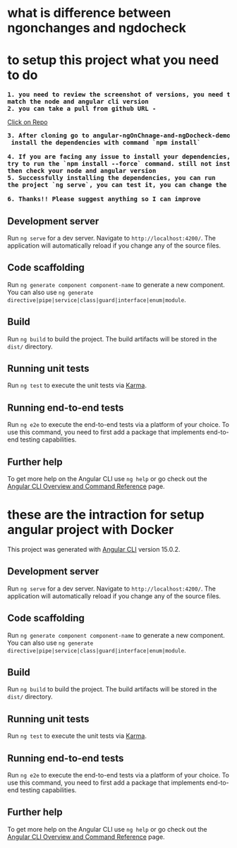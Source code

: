 
# what is difference between ngonchanges and ngdocheck
# to setup this project what you need to do

<pre>
<strong>1. you need to review the screenshot of versions, you need to 
match the node and angular cli version</strong>
<strong>2. you can take a pull from github URL - </strong> </pre>
[Click on Repo](https://github.com/rohitash-eng/angular-ngOnChnage-and-ngDocheck-demo)
<pre>
<strong>3. After cloning go to angular-ngOnChnage-and-ngDocheck-demo folder and
 install the dependencies with command `npm install`</strong>

<strong>4. If you are facing any issue to install your dependencies, 
try to run the `npm install --force` command. still not installed 
then check your node and angular version</strong>
<strong>5. Successfully installing the dependencies, you can run 
the project `ng serve`, you can test it, you can change the code as you want</strong>

<strong>6. Thanks!! Please suggest anything so I can improve</strong>
</pre>



## Development server

Run `ng serve` for a dev server. Navigate to `http://localhost:4200/`. The application will automatically reload if you change any of the source files.

## Code scaffolding

Run `ng generate component component-name` to generate a new component. You can also use `ng generate directive|pipe|service|class|guard|interface|enum|module`.

## Build

Run `ng build` to build the project. The build artifacts will be stored in the `dist/` directory.

## Running unit tests

Run `ng test` to execute the unit tests via [Karma](https://karma-runner.github.io).

## Running end-to-end tests

Run `ng e2e` to execute the end-to-end tests via a platform of your choice. To use this command, you need to first add a package that implements end-to-end testing capabilities.

## Further help

To get more help on the Angular CLI use `ng help` or go check out the [Angular CLI Overview and Command Reference](https://angular.io/cli) page.






# these are the intraction for setup angular project with Docker

This project was generated with [Angular CLI](https://github.com/angular/angular-cli) version 15.0.2.

## Development server

Run `ng serve` for a dev server. Navigate to `http://localhost:4200/`. The application will automatically reload if you change any of the source files.

## Code scaffolding

Run `ng generate component component-name` to generate a new component. You can also use `ng generate directive|pipe|service|class|guard|interface|enum|module`.

## Build

Run `ng build` to build the project. The build artifacts will be stored in the `dist/` directory.

## Running unit tests

Run `ng test` to execute the unit tests via [Karma](https://karma-runner.github.io).

## Running end-to-end tests

Run `ng e2e` to execute the end-to-end tests via a platform of your choice. To use this command, you need to first add a package that implements end-to-end testing capabilities.

## Further help

To get more help on the Angular CLI use `ng help` or go check out the [Angular CLI Overview and Command Reference](https://angular.io/cli) page.
